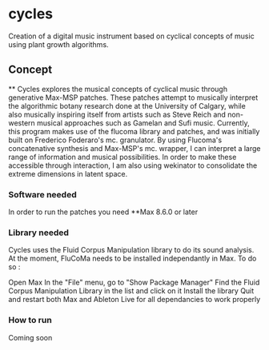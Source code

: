 # cycles
Creation of a digital music instrument based on cyclical concepts of music using plant growth algorithms.

## Concept
** Cycles explores the musical concepts of cyclical music through generative Max-MSP patches. These patches attempt to musically interpret the algorithmic botany research done at the University of Calgary, while also musically inspiring itself from artists such as Steve Reich and non-western musical approaches such as Gamelan and Sufi music.
Currently, this program makes use of the flucoma library and patches, and was initially built on Frederico Foderaro's mc. granulator. By using Flucoma's concatenative synthesis and Max-MSP's mc. wrapper, I can interpret a large range of information and musical possibilities. In order to make these accessible through interaction, I am also using wekinator to consolidate the extreme dimensions in latent space.

### Software needed

In order to run the patches you need
**Max 8.6.0 or later

### Library needed

Cycles uses the Fluid Corpus Manipulation library to do its sound analysis.
At the moment, FluCoMa needs to be installed independantly in Max. To do so :

Open Max
In the "File" menu, go to "Show Package Manager"
Find the Fluid Corpus Manipulation Library in the list and click on it
Install the library
Quit and restart both Max and Ableton Live for all dependancies to work properly

### How to run

Coming soon







